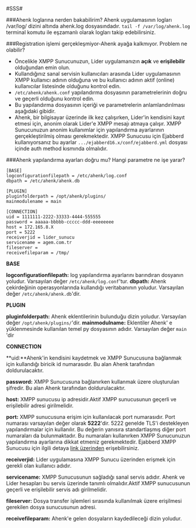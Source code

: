 #SSS#

###Ahenk loglarına nerden bakabilirim?
Ahenk uygulamasının logları /var/log/ dizini altında ahenk.log dosyasındadır. 
`tail -f /var/log/ahenk.log` terminal komutu ile eşzamanlı olarak logları takip edebilirsiniz.



###Registration işlemi gerçekleşmiyor-Ahenk ayağa kalkmıyor. Problem ne olabilir?
- Öncelikle XMPP Sunucunuzun, Lider uygulamanızın **açık** ve **erişilebilir** olduğundan emin olun.
- Kullandığınız sanal servisin kullanıcıları arasında Lider uygulamasının XMPP kullanıcı adının olduğuna ve bu kullanıcı adının aktif (online) kullanıcılar listesinde olduğunu kontrol edin.
- `/etc/ahenk/ahenk.conf` yapılandırma dosyasının parametrelerinin  doğru ve geçerli olduğunu kontrol edin.
- Bu yapılandırma dosyasının içeriği ve parametrelerin anlamlandırılması aşağıdaki gibidir.
- Ahenk, bir bilgisayar üzerinde ilk kez çalışırken, Lider'in kendisini kayıt etmesi için, anonim olarak Lider'e XMPP mesajı atmaya çalışır. XMPP Sunucunuzun anonim kullanımlar için yapılandırma ayarlarının gerçekleştirilmiş olması gerekmektedir. XMPP Sunucusu için Ejabberd kullanıyorsanız bu ayarlar `.../ejabberd16.x/conf/ejabberd.yml` dosyası içinde auth method kısmında olmalıdır.

###Ahenk yapılandırma ayarları doğru mu? Hangi parametre ne işe yarar?
```
[BASE]
logconfigurationfilepath = /etc/ahenk/log.conf
dbpath = /etc/ahenk/ahenk.db

[PLUGIN]
pluginfolderpath = /opt/ahenk/plugins/
mainmodulename = main

[CONNECTION]
uid = 1111111-2222-33333-4444-555555
password = aaaaa-bbbbb-ccccc-ddd-eeeeeeee
host = 172.165.8.X
port = 5222
receiverjid = lider_sunucu
servicename = agem.com.tr
fileserver = 
receivefileparam = /tmp/
```
**BASE**

**logconfigurationfilepath:**  log yapılandırma ayarlarını barındıran dosyanın yoludur. Varsayılan değer `/etc/ahenk/log.conf`'tur.
**dbpath:** Ahenk çekirdeğinin operasyonlarında kullandığı veritabanının yoludur. Varsayılan değer `/etc/ahenk/ahenk.db`'dir.

**PLUGIN**

**pluginfolderpath:** Ahenk eklentilerinin bulunduğu dizin yoludur. Varsayılan değer `/opt/ahenk/plugins/`'dir.
**mainmodulname:** Eklentiler Ahenk' e yüklenmesinde kullanılan temel py dosyasının adıdır. Varsayılan değer `main` 'dir

**CONNECTION**

**uid:**Ahenk'in kendisini kaydetmek ve XMPP Sunucusuna bağlanmak için kullandığı biricik id numarasıdır. Bu alan Ahenk tarafından doldurulacaktır.

**password:** XMPP Sunucusuna bağlanırken kullanmak üzere oluşturulan şifredir. Bu alan Ahenk tarafından doldurulacaktır.

**host:** XMPP sunucusu ip adresidir.Aktif XMPP sunucusunun geçerli ve erişilebilir adresi girilmelidir.

**port:** XMPP sunucusuna erişim için kullanılacak port numarasıdır. Port numarası varsayılan değer olarak **5222**'dir. 5222 genelde TLS'i destekleyen yapılandırmalar için  kullanılır. Bu değerin yanısıra standartlaşmış diğer port numaraları da bulunmaktadır. Bu numaraları kullanırken XMPP Sunucunuzun yapılandırma ayarlarına dikkat etmeniz gerekmektedir. Ejabberd XMPP Sunucusu için  ilgili detaya [link üzerinden](https://docs.ejabberd.im/admin/guide/security/) erişebilirsiniz.

**receiverjid:** Lider uygulamasına XMPP Sunucu üzerinden erişmek için gerekli olan kullanıcı adıdır.

**servicename:** XMPP Sunucusunun sağladığı sanal servis adıdır. Ahenk ve Lider hesapları bu servis üzerinde tanımlı olmalıdır.Aktif XMPP sunucusunun geçerli ve erişilebilir servis adı girilmelidir.

**fileserver:** Dosya transfer işlemleri sırasında kullanılmak üzere erişilmesi gerekilen dosya sunucusunun adresi.

**receivefileparam:** Ahenk'e gelen dosyaların kaydedileceği dizin yoludur.
